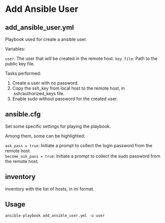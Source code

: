 # Add Ansible User

## add_ansible_user.yml

Playbook used for create a ansible user.

Variables:

`user`: The user that will be created in the remote host.
`key_file`: Path to the public key file.

Tasks performed:

1. Create a user with no password.
2. Copy the ssh_key from local host to the remote host, in .ssh/authorized_keys file.
3. Enable sudo without password for the created user.

## ansible.cfg

Set some specific settings for playing the playbook.

Among them, some can be highlighted:

`ask_pass = true`: Initiate a prompt to collect the login password from the remote host.  
`become_ask_pass = true`: Initiate a prompt to collect the sudo password from the remote host. 

## inventory

inventory with the list of hosts, in ini format.

## Usage
```
ansible-playbook add_ansible_user.yml -u user
```
